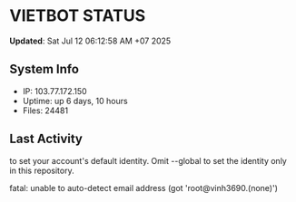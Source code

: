 # VIETBOT STATUS
**Updated**: Sat Jul 12 06:12:58 AM +07 2025

## System Info
- IP: 103.77.172.150
- Uptime: up 6 days, 10 hours
- Files: 24481

## Last Activity

to set your account's default identity.
Omit --global to set the identity only in this repository.

fatal: unable to auto-detect email address (got 'root@vinh3690.(none)')
